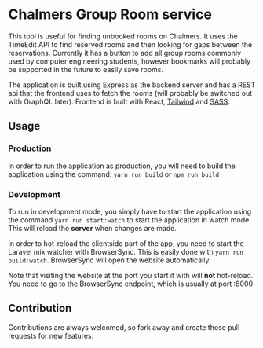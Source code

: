 # Chalmers Group Room service

This tool is useful for finding unbooked rooms on Chalmers.
It uses the TimeEdit API to find reserved rooms and then looking for gaps between the reservations.
Currently it has a button to add all group rooms commonly used by computer engineering students,
however bookmarks will probably be supported in the future to easily save rooms.

The application is built using Express as the backend server and has a REST api that the frontend uses
to fetch the rooms (will probably be switched out with GraphQL later).
Frontend is built with React, [Tailwind](http://tailwindcss.com/) and [SASS](https://sass-lang.com/).

## Usage

### Production
In order to run the application as production, you will need to build the application using the command:
`yarn run build` or `npm run build`

### Development
To run in development mode, you simply have to start the application using the command `yarn run start:watch`
to start the application in watch mode. This will reload the **server** when changes are made.

In order to hot-reload the clientside part of the app, you need to start the Laravel mix watcher with BrowserSync.
This is easily done with `yarn run build:watch`. BrowserSync will open the website automatically.

Note that visiting the website at the port you start it with will **not** hot-reload.
You need to go to the BrowserSync endpoint, which is usually at port :8000

## Contribution
Contributions are always welcomed, so fork away and create those pull requests for new features.
